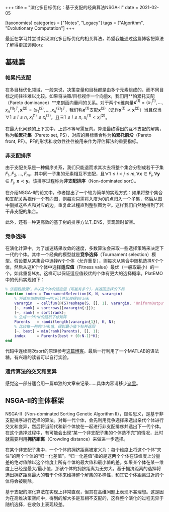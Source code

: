 +++
title = "演化多目标优化：基于支配的经典算法NSGA-II"
date = 2021-02-05

[taxonomies]
categories = ["Notes", "Legacy"]
tags = ["Algorithm", "Evolutionary Computation"]
+++

最近在学习并尝试实现演化多目标优化的相关算法，希望我能通过这篇博客把算法了解得更加透彻orz

## 基础篇

### 帕累托支配

在多目标优化领域，一般来说，决策变量和目标都是由多个元素组成的，而不同目标之间往往难以比较。如果将决策/目标视作一个向量$\mathbf{x}$，我们用**帕累托支配（Pareto dominance）**来刻画向量间的关系。对于两个$n$维向量$\mathbf{x}^{(1)} = (x^{(1)}_1, \dots, x^{(1)}_n)^T, \mathbf{x}^{(2)} = (x^{(2)}_1, \dots, x^{(2)}_n)^T$，我们称$\mathbf{x}^{(1)}$支配$\mathbf{x}^{(2)}$（记作$\mathbf{x}^{(1)} \prec \mathbf{x}^{(2)}$）当且仅当$\forall 1 \leq i \leq n,\ x^{(1)}_i \leq x^{(2)}_i$，且$\exists 1 \leq i \leq n,\ x^{(1)}_i < x^{(2)}_i$。

<!-- more -->

在最大化问题的上下文中，上述不等号需反向。算法最终得出的互不支配的解集，称为**帕累托集**（Pareto set, PS），对应的目标集合称为**帕累托前沿**（Pareto front, PF）。PF的形状和收敛性往往被用来作为评估算法的重要指标。

###  非支配排序

由于支配关系是一种偏序关系，我们只能退而求其次去将整个集合分割成若干子集$F_1, F_2, \dots, F_m$，其中同一子集的元素相互不支配，且$\forall 1 \leq i < j \leq m, \forall \mathbf{x} \in F_i, \forall \mathbf{y} \in F_j,\ \mathbf{x} \prec \mathbf{y}$。该排序过程称为**非支配排序**（Non-dominated sort）。

在介绍NSGA-II的论文中，作者提出了一个较为简单的实现方式：如果将整个集合和支配关系视作一个有向图，则每次只需将入度为0的点归入一个子集，然后从图中删掉这些点和对应的边。重复此过程直到整张图为空。这样我们自然地得到了若干非支配的集合。

此外，还有一种更高效的基于树的排序方法T_ENS，实现暂时留空。

### 竞争选择

在演化计算中，为了加速结果收敛的速度，多数算法会采取一些选择策略来决定下一代的个体。其中一个经典的模型就是**竞争选择**（Tournament selection）模型。假设要从某集合中选择$N$个个体（允许重复），则每次从集合中随机选择$K$个个体，然后从这$K$个个体中选择**适应值**（Fitness value）最优（一般取最小）的一个。如此重复$N$次。这样可以保证适应值较优的个体有更大的选择概率。PlatEMO中的代码实现如下：

``` matlab
% 该函数接受K、N以及个体的适应值（可能有多个），并返回选择的下标
function index = TournamentSelection(K, N, varargin)
    % 将适应值整理成一列cell并比较得到rank
    varargin  = cellfun(@(S)reshape(S, [], 1), varargin, 'UniformOutput', false);
    [~, rank] = sortrows([varargin{:}]);
    [~, rank] = sort(rank);
    % 生成一个K*N的随机下标矩阵
    Parents   = randi(length(varargin{1}), K, N);
    % 比较每一列的rank值，得到最小值下标并返回
    [~, best] = min(rank(Parents), [], 1);
    index     = Parents(best + (0:N-1)*K);
end
```

代码中连续两次sort的原理参考[这篇博客](@/posts/permutation-rank.md)。最后一行利用了一个MATLAB的语法糖，有兴趣的读者可以自行实验。

### 遗传算法的交叉和变异

感觉这一部分适合用一篇单独的文章来记录……具体内容请移步[这里](@/posts/ga-cross-mutate.md)。

## NSGA-II的主体框架

NSGA-II（Non-dominated Sorting Genetic Algorithm II），顾名思义，是基于非支配排序进行选择的算法。对每一代个体，会先利用竞争选择来选出亲代个体进行交叉和变异，然后将当前代和新个体放在一起进行非支配排序并选出下一代个体。在这个选择过程中，有可能会出现“某一个非支配子集的个体选不完”的情况，此时就需要利用**拥挤距离**（Crowding distance）来做进一步选择。

在某个非支配子集中，一个个体的拥挤距离被定义为：每个维度上将这个个体“夹住”的两个个体的“归一化差值”。“归一化差值”指的是这两个个体在该维度上分量差的绝对值除以这个维度上所有个体的最大值和最小值的差。如果某个体在某一维度上已经是最大/最小值，那该个体的拥挤距离为无穷大。基于拥挤距离的选择将选出拥挤距离最大的若干个体来维持整个解集的多样性，和其它个体距离过近的个体将会被剔除。

基于支配的演化算法在实现上非常直观，但其在高维问题上表现不甚理想。这是因为在高维决策空间中，得到的解大多是互相不支配的，这样整个演化的过程无异于随机选择，在收敛上表现较差。